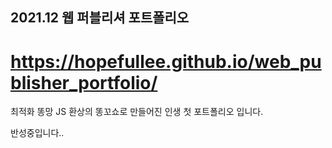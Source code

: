 ## 2021.12 웹 퍼블리셔 포트폴리오

# https://hopefullee.github.io/web_publisher_portfolio/

최적화 똥망 JS 환상의 똥꼬쇼로 만들어진 인생 첫 포트폴리오 입니다.

반성중입니다..
